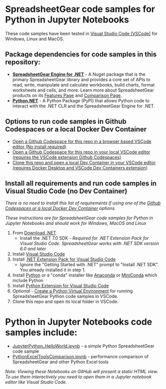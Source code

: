 # SpreadsheetGear code samples for Python in Jupyter Notebooks #

These code samples have been tested in [Visual Studio Code (VSCode)](https://code.visualstudio.com/) for Windows, Linux and MacOS.

## Package dependencies for code samples in this repository: ##
*   **[SpreadsheetGear Engine for .NET](https://www.nuget.org/packages/SpreadsheetGear/9.1.44-beta)** - A Nuget package that is the primary SpreadsheetGear library and provides a core set of APIs to read, write, manipulate and calculate workbooks, build charts, format worksheets and cells, and more. Learn more about SpreadsheetGear products on its [Features Page](https://www.spreadsheetgear.com/Products/Features) and [Comparison Page](https://www.spreadsheetgear.com/Products/Compare).
*   **[Python.NET](https://pypi.org/project/pythonnet/)** - A Python Package (PyPI) that allows Python code to interact with the .NET CLR and the SpreadsheetGear Engine for .NET.

## Options to run code samples in Github Codespaces or a local Docker Dev Container ##
- [Open a Github Codespace for this repo in a browser based VSCode editor (No install required)](./docs/SampleCodeInVSCode.md#open-a-github-codespace-for-this-repo-in-a-browser-based-vscode-editor-no-install-required)
- [Open a Github Codespace for this repo in your local VSCode editor (requires the VSCode extension Github Codespaces)](./docs/SampleCodeInVSCode.md#open-a-github-codespace-for-this-repo-in-your-local-vscode-editor-requires-the-vscode-extension-github-codespaces)
- [Clone this repo and open a local Dev Container in your VSCode editor (requires Docker Desktop and VSCode Dev Containers extension)](./docs/SampleCodeInVSCode.md#clone-this-repo-and-open-a-local-devcontainer-in-your-vscode-editor-requires-docker-desktop-and-vscode-dev-containers-extension)

## Install all requirements and run code samples in Visual Studio Code (no Dev Container) ##

*There is no need to install this list of requirements if using one of the [Github Codespaces or a local Docker Dev Container](#options-to-run-code-samples-in-github-codespaces-or-a-local-docker-dev-container) options.*

*These instructions are for SpreadsheetGear code samples for Python in Jupyter Notebooks and should work for Windows, MacOS and Linux*

1. From [Download .NET](https://dotnet.microsoft.com/en-us/download)
    - Install the .NET 7.0 SDK - *Required for .NET Extension Pack for Visual Studio Code. SpreadsheetGear works with .NET SDK version 6.0 and later*
2. Install [Visual Studio Code](https://code.visualstudio.com/)
3. Install [.NET Extension Pack for Visual Studio Code](https://marketplace.visualstudio.com/items?itemName=ms-dotnettools.vscode-dotnet-pack)
    - Ignore the "Getting Started with .NET" prompt to "Install .NET SDK". You already installed it in step 1.
5. Install [Python](https://www.python.org/) or a "conda" installer like [Anaconda](https://www.anaconda.com/products/distribution) or [MiniConda](https://docs.conda.io/en/latest/miniconda.html) which include Python
6. Install [Python Extension for Visual Studio Code](https://marketplace.visualstudio.com/items?itemName=ms-python.python)
7. *Optional -* [Create a Python Virtual Environment](https://code.visualstudio.com/docs/python/environments) for running SpreadsheetGear Python code samples in VSCode.
8. Clone this repo and open its local folder in VSCode.


# Python in Jupyter Notebooks code samples include: #
- [JupyterPython_HelloWorld.ipynb](JupyterPython_HelloWorld.ipynb) - a simple Python SpreadsheetGear code sample
- [PythonExcelToolsComparison.ipynb](PythonExcelToolsComparison.ipynb) - performance comparison of SpreadsheetGear and other Python Excel tools 

*Note: Viewing these Notebooks on GitHub will present a static HTML view. To use them interactively you need to open them in a Jupyter notebook editor like Visual Studio Code.*



